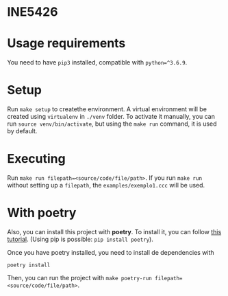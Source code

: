 # INE5426

# Usage requirements

You need to have `pip3` installed, compatible with `python=^3.6.9`.

# Setup

Run `make setup` to createthe environment. A virtual environment will be created using `virtualenv` in `./venv` folder. To activate it manually, you can run `source venv/bin/activate`, but using the `make run` command, it is used by default.

# Executing

Run `make run filepath=<source/code/file/path>`. If you run `make run` without setting up a `filepath`, the `examples/exemplo1.ccc` will be used.


# With poetry

Also, you can install this project with **poetry**. To install it, you can follow [this tutorial](https://python-poetry.org/docs/#installation). (Using pip is possible: `pip install poetry`).

Once you have poetry installed, you need to install de dependencies with 

```
poetry install
```

Then, you can run the project with `make poetry-run filepath=<source/code/file/path>`.